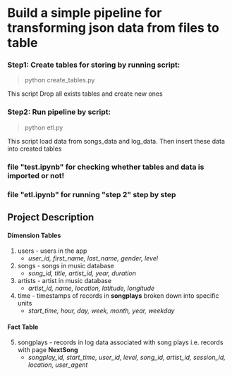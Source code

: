 # Build a simple pipeline for transforming json data from files to table


### Step1: Create tables for storing by running script:
> python create_tables.py

This script Drop all exists tables and create new ones


### Step2: Run pipeline by script:
> python etl.py

This script load data from songs_data and log_data. Then insert these data into created tables


### file "test.ipynb" for checking whether tables and data is imported or not!
### file "etl.ipynb" for running "step 2" step by step


## Project Description

#### Dimension Tables
1. users - users in the app
    - *user_id, first_name, last_name, gender, level*
2. songs - songs in music database
    - *song_id, title, artist_id, year, duration*
3. artists - artist in music database
    - *artist_id, name, location, latitude, longitude*
4. time - timestamps of records in **songplays** broken down into specific units
    - *start_time, hour, day, week, month, year, weekday*
    
#### Fact Table
5. songplays - records in log data associated with song plays i.e. records with page **NextSong**
    - *songplay_id, start_time, user_id, level, song_id, artist_id, session_id, location, user_agent*
